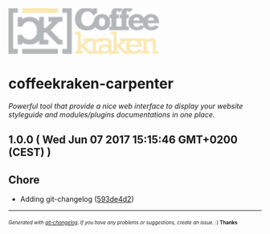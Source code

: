 <img width="300px" src=".resources/coffeekraken-logo.jpg" />

# coffeekraken-carpenter

_Powerful tool that provide a nice web interface to display your website styleguide and modules/plugins documentations in one place._

## 1.0.0  ( Wed Jun 07 2017 15:15:46 GMT+0200 (CEST) )


## Chore
  - Adding git-changelog
  ([593de4d2](https://github.com/Coffeekraken/carpenter/commit/593de4d2d08b90ffacfcde71eb992ff932d3e068))





---
<sub><sup>*Generated with [git-changelog](https://github.com/rafinskipg/git-changelog). If you have any problems or suggestions, create an issue.* :) **Thanks** </sub></sup>
